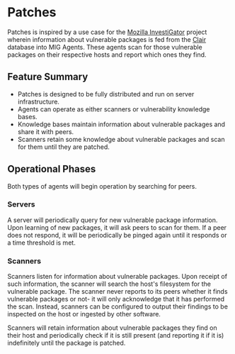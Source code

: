 # Patches

Patches is inspired by a use case for the [Mozilla InvestiGator](https://github.com/mozilla/mig)
project wherein information about vulnerable packages is fed from the [Clair](https://github.com/coreos/clair)
database into MIG Agents.  These agents scan for those vulnerable packages on their respective hosts and report
which ones they find.

## Feature Summary

* Patches is designed to be fully distributed and run on server infrastructure.
* Agents can operate as either scanners or vulnerability knowledge bases.
* Knowledge bases maintain information about vulnerable packages and share it with peers.
* Scanners retain some knowledge about vulnerable packages and scan for them until they are patched.

## Operational Phases

Both types of agents will begin operation by searching for peers.

### Servers

A server will periodically query for new vulnerable package information. Upon learning of new packages, it
will ask peers to scan for them. If a peer does not respond, it will be periodically be pinged again until it responds
or a time threshold is met.

### Scanners

Scanners listen for information about vulnerable packages. Upon receipt of such information, the scanner will search
the host's filesystem for the vulnerable package.  The scanner never reports to its peers whether it finds
vulnerable packages or not- it will only acknowledge that it has performed the scan.  Instead, scanners can be
configured to output their findings to be inspected on the host or ingested by other software.

Scanners will retain information about vulnerable packages they find on their host and periodically check if it is
still present (and reporting it if it is) indefinitely until the package is patched.
